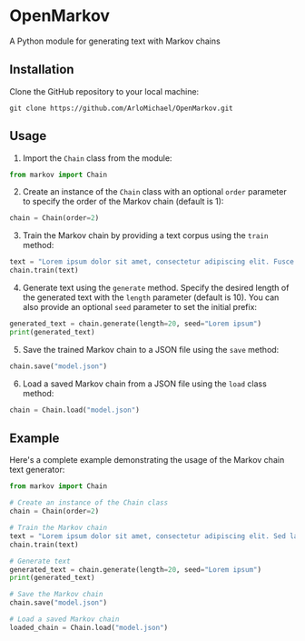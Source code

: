 # OpenMarkov

A Python module for generating text with Markov chains

## Installation

Clone the GitHub repository to your local machine:

``` console
git clone https://github.com/ArloMichael/OpenMarkov.git
```

## Usage

1.  Import the `Chain` class from the module:
   
``` python
from markov import Chain
```

2.  Create an instance of the `Chain` class with an optional `order` parameter to specify the order of the Markov chain (default is 1):

``` python
chain = Chain(order=2)
```

3.  Train the Markov chain by providing a text corpus using the `train` method:

``` python
text = "Lorem ipsum dolor sit amet, consectetur adipiscing elit. Fusce interdum orci vitae massa efficitur finibus. Nunc nulla massa, malesuada elementum porta at, blandit et erat. Vivamus auctor vehicula libero nec ornare. Donec in eros nulla. Cras a interdum dolor, at viverra enim. Nam cursus nunc dignissim, blandit ex id, commodo tellus. Integer fringilla tortor id tellus egestas vehicula." 
chain.train(text)
```

4.  Generate text using the `generate` method. Specify the desired length of the generated text with the `length` parameter (default is 10). You can also provide an optional `seed` parameter to set the initial prefix:

``` python
generated_text = chain.generate(length=20, seed="Lorem ipsum")
print(generated_text)
```

5.  Save the trained Markov chain to a JSON file using the `save` method:

``` python
chain.save("model.json")
```

6.  Load a saved Markov chain from a JSON file using the `load` class method:

``` python
chain = Chain.load("model.json")
```

## Example

Here's a complete example demonstrating the usage of the Markov chain text generator:

``` python
from markov import Chain  

# Create an instance of the Chain class
chain = Chain(order=2)

# Train the Markov chain
text = "Lorem ipsum dolor sit amet, consectetur adipiscing elit. Sed lacinia augue vitae consequat fermentum."
chain.train(text)

# Generate text
generated_text = chain.generate(length=20, seed="Lorem ipsum")
print(generated_text)

# Save the Markov chain
chain.save("model.json")

# Load a saved Markov chain
loaded_chain = Chain.load("model.json")
```
